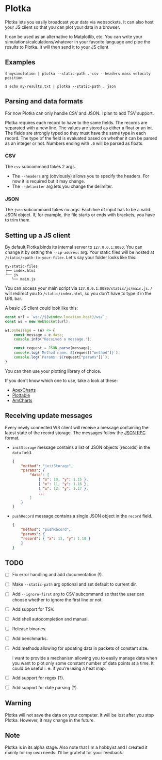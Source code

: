 # Plotka

Plotka lets you easily broadcast your data via websockets.
It can also host your JS client so that you can plot your data in a browser.

It can be used as an alternative to Matplotlib, etc. You can write
your simulations/calculations/whatever in your favorite language
and pipe the results to Plotka. It will then
send it to your JS client.


## Examples

```text
$ mysimulation | plotka --static-path . csv --headers mass velocity position
```

```text
$ echo my-results.txt | plotka --static-path . json
```


## Parsing and data formats

For now Plotka can only handle CSV and JSON. I plan to add TSV support.

Plotka requires each record to have to the same fields.
The records are separated with a new line.
The values are stored as either a float or an int. The fields
are strongly typed so they must have the same type
in each record. The type of the field is evaluated
based on whether it can be parsed as an integer
or not. Numbers ending with `.0` will be parsed
as floats.

### CSV

The `csv` subcommand takes 2 args.
* The `--headers` arg (obviously) allows you to specify the headers. For now
  it is required but it may change.
* The `--delimiter` arg lets you change the delimiter.

### JSON

The `json` subcommand takes no args. Each line of input has to be a valid JSON object. If, for example, the file starts
or ends with brackets, you have to trim them.


## Setting up a JS client

By default Plotka binds its internal server to `127.0.0.1:8080`.
You can change it by setting the `--ip-address` arg. Your static
files will be hosted at `/static/<path-to-your-file>`. Let's say your folder
looks like this:

```text
my-static-files
├── index.html
└── js
   └── main.js
```

You can access your main script via `127.0.0.1:8080/static/js/main.js`. `/` will redirect you
to `/static/index.html`, so you don't have to type it in the URL bar.

A basic JS client could look like this:

```javascript
const url = `ws://${window.location.host}/ws/`;
const ws = new WebSocket(url);

ws.onmessage = (e) => {
    const message = e.data;
    console.info("Received a message.");

    const request = JSON.parse(message);
    console.log(`Method name: ${request["method"]}`);
    console.log(`Params: ${request["params"]}`);
}
```

You can then use your plotting library of choice.

If you don't know which one to use, take a look at these:
* [ApexCharts](https://apexcharts.com/)
* [Plottable](http://plottablejs.org/)
* [AmCharts](https://www.amcharts.com/)


## Receiving update messages

Every newly connected WS client will receive a message containing the latest state of the record storage.
The messages follow the [JSON RPC](https://en.wikipedia.org/wiki/JSON-RPC) format.

* `initStorage` message contains a list of JSON objects (records) in the `data` field.

    ```json
    {
        "method": "initStorage",
        "params": {
        	"data": [
        	    { "x": 10, "y": 1.15 },
        	    { "x": 11, "y": 1.16 },
        	    { "x": 12, "y": 1.17 },
        	    ...
        	]
        }
    }
    ```
    
* `pushRecord` message contains a single JSON object in the `record` field.
    ```json
    {
    	"method": "pushRecord",
    	"params": {
   	    "record": { "x": 13, "y": 1.18 }
        }
    }
    ```


## TODO

* [ ] Fix error handling and add documentation (!).
* [ ] Make `--static-path` arg optional and set default to current dir.
* [ ] Add `--ignore-first` arg to CSV subcommand so that the user can choose whether to ignore the first line or not.
* [ ] Add support for TSV.
* [ ] Add shell autocompletion and manual.
* [ ] Release binaries.
* [ ] Add benchmarks.
* [ ] Add methods allowing for updating data in packets of constant size.

  I want to provide a mechanism allowing you to easily manage data when
  you want to plot only some constant number of data points at a time. It could be useful
  i. e. if you're using a heat map.
* [ ] Add support for regex (?).
* [ ] Add support for date parsing (?).


## Warning

Plotka will not save the data on your computer. It will be lost after you stop Plotka.
However, it may change in the future.


## Note

Plotka is in its alpha stage. Also note that I'm a hobbyist
and I created it mainly for my own needs. I'll be grateful for your feedback.
